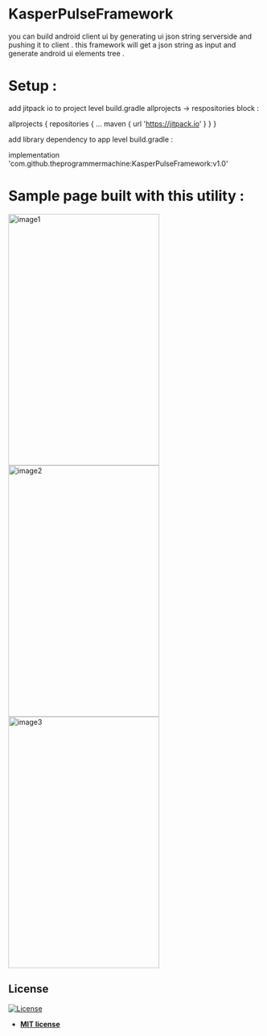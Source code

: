 # KasperPulseFramework
you can build android client ui by generating ui json string serverside and pushing it to client . this framework will get a json string as input and generate android ui elements tree . 

# Setup :

add jitpack io to project level build.gradle allprojects -> respositories block :

  allprojects 
  {
    repositories 
    {
      ...
      maven { url 'https://jitpack.io' }
    }
  }

add library dependency to app level build.gradle :

  implementation 'com.github.theprogrammermachine:KasperPulseFramework:v1.0'

# Sample page built with this utility :

<p float="left">
  <img src="https://github.com/theprogrammermachine/KasperPulseFramework/blob/master/images/image1.jpg" alt="image1" width="300" height="500">
  <img src="https://github.com/theprogrammermachine/KasperPulseFramework/blob/master/images/image2.jpg" alt="image2" width="300" height="500">
  <img src="https://github.com/theprogrammermachine/KasperPulseFramework/blob/master/images/image3.jpg" alt="image3" width="300" height="500">
</p>

## License

[![License](http://img.shields.io/:license-mit-blue.svg?style=flat-square)](http://badges.mit-license.org)

- **[MIT license](http://opensource.org/licenses/mit-license.php)**
